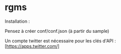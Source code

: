# rgms

Installation : 

Pensez à créer conf/conf.json (à partir du sample)

Un compte twitter est nécessaire pour les clés d'API : [https://apps.twitter.com/]


